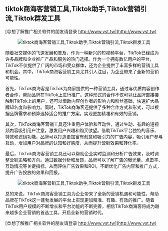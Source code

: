 ## **tiktok商海客营销工具,Tiktok助手,Tiktok营销引流,Tiktok群发工具**

[😍想了解推广相关软件的朋友请登录 http://www.vst.tw](http://www.vst.tw)

 <center><img src="https://vst.tw/MP4/tuiguang/png/4.png" alt="tiktok商海客营销工具,Tiktok助手,Tiktok营销引流,Tiktok群发工具"></center>

随着社交媒体的飞速发展和普及，作为一种新兴的短视频平台，TikTok已经成为许多品牌和企业推广产品和服务的热门选择。作为一个拥有数亿用户的平台，TikTok不仅提供了广阔的市场和受众群体，还为企业提供了丰富多样的营销工具和机会。其中，TikTok商海客营销工具尤其引人注目，为企业带来了全新的营销可能性。

首先，TikTok商海客是TikTok为商家提供的一种营销工具，通过与优质内容创作者合作，帮助品牌在TikTok上进行推广。这种形式的合作不仅可以让品牌直接接触到TikTok上的用户，还可以借助内容创作者的影响力和粉丝基础，快速扩大品牌知名度和影响力。同时，TikTok商海客还提供了多种合作方式和形式，可以根据品牌需求和预算选择适合的推广方案，实现更加精准和有效的营销。

其次，TikTok商海客营销工具还注重用户体验和互动性，通过生动、有趣的短视频内容吸引用户注意，激发用户兴趣和购买欲望。借助TikTok平台独特的音乐、特效和滤镜功能，品牌可以打造更加富有创意和吸引力的广告内容，吸引用户参与互动，增加用户对品牌的认知和好感度，从而提升营销效果和转化率。

最后，TikTok商海客营销工具还可以帮助企业实时监测和分析广告效果，及时调整营销策略和方向。通过数据分析和反馈，品牌可以了解广告的曝光量、点击率、互动情况等关键指标，从而评估广告效果和ROI，不断优化广告内容和推广方式，提升广告投放的效果和回报。

 <center><img src="https://vst.tw/MP4/tuiguang/png/2.png" alt="tiktok商海客营销工具,Tiktok助手,Tiktok营销引流,Tiktok群发工具"></center>

总的来说，TikTok商海客营销工具为企业带来了全新的营销机遇和可能性，帮助品牌在TikTok这一蓬勃发展的平台上实现更加精准、有趣、有效的推广。随着TikTok用户规模的不断增长和平台功能的不断完善，相信TikTok商海客将成为越来越多企业营销的首选工具，开启全新的营销时代。

[😍想了解推广相关软件的朋友请登录 http://www.vst.tw](http://www.vst.tw)



